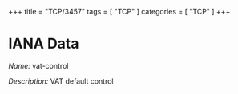 +++
title = "TCP/3457"
tags = [ "TCP" ]
categories = [ "TCP" ]
+++

# IANA Data

_Name:_ vat-control

_Description:_ VAT default control

